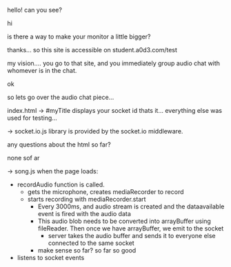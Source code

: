 hello! can you see?

hi

is there a way to make your monitor a little bigger?

thanks... so this site is accessible on student.a0d3.com/test

my vision.... you go to that site, and you immediately group audio chat with whomever is in the chat.

ok

so lets go over the audio chat piece...

index.html
-> #myTitle displays your socket id
thats it... everything else was used for testing...

-> socket.io.js library is provided by the socket.io
middleware.

any questions about the html so far?

none sof ar

-> song.js
when the page loads:
* recordAudio function is called.
  * gets the microphone, creates mediaRecorder to record
  * starts recording with mediaRecorder.start
    * Every 3000ms, and audio stream is created and the
      dataavailable event is fired with the audio data
    * This audio blob needs to be converted into 
      arrayBuffer using fileReader.
      Then once we have arrayBuffer,
      we emit to the socket
        * server takes the audio buffer and sends it
          to everyone else connected to the same socket
    * make sense so far?  so far so good
* listens to socket events
